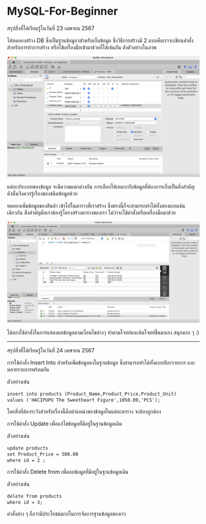 # MySQL-For-Beginner

สรุปสิ่งที่ได้เรียนรู้ในวันที่ 23 เมษายน 2567 

ได้ทดลองสร้าง DB ซึ่งเป็นฐานข้อมูลวสำหรับเก็บข้อมูล ซึ่งวิธีการสร้างมี 2 แบบคือเราจะเขียนคำสั่งสำหรับการทำการสร้าง หรือใช้เครื่องมือเข้ามาช่วยก็ได้เช่นกัน ดังตัวอย่างในภาพ

![Alt text](Table.png)

แต่ละประเภทของข้อมูล จะมีความแตกต่างกัน การเลือกให้เหมาะกับข้อมูลที่ต้องการเก็บเป็นสิ่งสำคัญ ดังนั้นจึงควรรู้เรื่องของชนิดข้อมูลด้วย 

ทดลองเพิ่มข้อมูลของสินค้า เข้าไปในตารางที่เราสร้าง ซึ่งตรงนี้ก็จะสามารถทำได้ทั้งสองแบบเช่นเดียวกัน สิ่งสำคัญคือเราต้องรู้โครงสร้างตารางของเรา ไม่ว่าจะใช้คำสั่งหรือเครื่องมือมาช่วย 

![Alt text](Inputdata.png)

ได้ลองใช้คำสั่งในการแสดงผลข้อมูลตามเงื่อนไขต่างๆ 
ทำตามโจทย์และคิดโจทย์ขึ้นมาเอง สนุกมาก ๆ :)


---
สรุปสิ่งที่ได้เรียนรู้ในวันที่ 24 เมษายน 2567 

การใช้คำสั่ง
 Insert Into สำหรับเพิ่มข้อมูลลงในฐานข้อมูล ซึ่งสามารถทำได้ทั้งแบบทีละรายการ และหลายรายการพร้อมกัน 

 ตัวอย่างเช่น 

```
insert into products (Product_Name,Product_Price,Product_Unit)
values ('HACIPUPU The Sweetheart Figure',1050.00,'PCS');
```

โดยสิ่งที่ต้องระวังสำหรับเรื่องนี้คือตำแหน่งของข้อมูลในแต่ละตาราง จะต้องถูกต้อง


การใช้คำสั่ง Update เพื่อแก้ไขข้อมูลที่มีอยู่ในฐานข้อมูลเดิม

ตัวอย่างเช่น

```
update products
set Product_Price = 500.00
where id = 2 ;
```

การใช้คำสั่ง Delete from เพื่อลบข้อมูลที่มีอยู่ในฐานข้อมูลเดิม

ตัวอย่างเช่น

```
delete from products
where id = 3;
```

คำสั่งต่าง ๆ ถือว่ามีประโยชน์มากในการจัดการฐานข้อมูลของเรา
